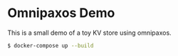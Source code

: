 # Omnipaxos Demo
This is a small demo of a toy KV store using omnipaxos.

```bash
$ docker-compose up --build
```
